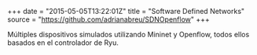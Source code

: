 +++
date = "2015-05-05T13:22:01Z"
title = "Software Defined Networks"
source = "https://github.com/adrianabreu/SDNOpenflow"
+++

Múltiples dispositivos simulados utilizando Mininet y Openflow, todos ellos basados en el controlador de Ryu.